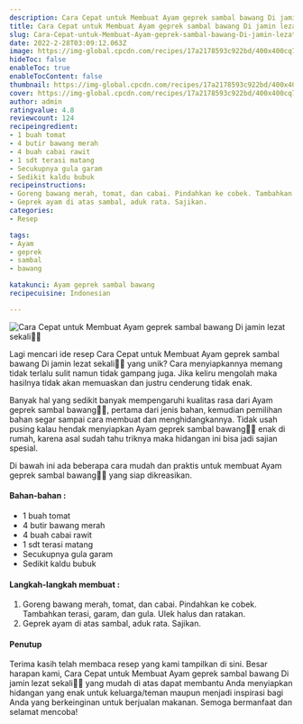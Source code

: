 ```yaml
---
description: Cara Cepat untuk Membuat Ayam geprek sambal bawang Di jamin lezat sekali"
title: Cara Cepat untuk Membuat Ayam geprek sambal bawang Di jamin lezat sekali
slug: Cara-Cepat-untuk-Membuat-Ayam-geprek-sambal-bawang-Di-jamin-lezat-sekali
date: 2022-2-28T03:09:12.063Z
image: https://img-global.cpcdn.com/recipes/17a2178593c922bd/400x400cq70/photo.jpg
hideToc: false
enableToc: true
enableTocContent: false
thumbnail: https://img-global.cpcdn.com/recipes/17a2178593c922bd/400x400cq70/photo.jpg
cover: https://img-global.cpcdn.com/recipes/17a2178593c922bd/400x400cq70/photo.jpg
author: admin
ratingvalue: 4.8
reviewcount: 124
recipeingredient:
- 1 buah tomat
- 4 butir bawang merah
- 4 buah cabai rawit
- 1 sdt terasi matang
- Secukupnya gula garam
- Sedikit kaldu bubuk
recipeinstructions:
- Goreng bawang merah, tomat, dan cabai. Pindahkan ke cobek. Tambahkan terasi, garam, dan gula. Ulek halus dan ratakan.
- Geprek ayam di atas sambal, aduk rata. Sajikan.
categories:
- Resep

tags:
- Ayam
- geprek
- sambal
- bawang

katakunci: Ayam geprek sambal bawang
recipecuisine: Indonesian

---
```


![Cara Cepat untuk Membuat Ayam geprek sambal bawang Di jamin lezat sekali👩‍🍳](https://img-global.cpcdn.com/recipes/17a2178593c922bd/400x400cq70/photo.jpg)

Lagi mencari ide resep Cara Cepat untuk Membuat Ayam geprek sambal bawang Di jamin lezat sekali👩‍🍳 yang unik? Cara menyiapkannya memang tidak terlalu sulit namun tidak gampang juga. Jika keliru mengolah maka hasilnya tidak akan memuaskan dan justru cenderung tidak enak.

Banyak hal yang sedikit banyak mempengaruhi kualitas rasa dari Ayam geprek sambal bawang👩‍🍳, pertama dari jenis bahan, kemudian pemilihan bahan segar sampai cara membuat dan menghidangkannya. Tidak usah pusing kalau hendak menyiapkan Ayam geprek sambal bawang👩‍🍳 enak di rumah, karena asal sudah tahu triknya maka hidangan ini bisa jadi sajian spesial.

Di bawah ini ada beberapa cara mudah dan praktis untuk membuat Ayam geprek sambal bawang👩‍🍳 yang siap dikreasikan.

<!--inarticleads1-->

#### Bahan-bahan :

- 1 buah tomat
- 4 butir bawang merah
- 4 buah cabai rawit
- 1 sdt terasi matang
- Secukupnya gula garam
- Sedikit kaldu bubuk

<!--inarticleads2-->

#### Langkah-langkah membuat :

1. Goreng bawang merah, tomat, dan cabai. Pindahkan ke cobek. Tambahkan terasi, garam, dan gula. Ulek halus dan ratakan.
1. Geprek ayam di atas sambal, aduk rata. Sajikan.

#### Penutup

Terima kasih telah membaca resep yang kami tampilkan di sini. Besar harapan kami, Cara Cepat untuk Membuat Ayam geprek sambal bawang Di jamin lezat sekali👩‍🍳 yang mudah di atas dapat membantu Anda menyiapkan hidangan yang enak untuk keluarga/teman maupun menjadi inspirasi bagi Anda yang berkeinginan untuk berjualan makanan. Semoga bermanfaat dan selamat mencoba!
